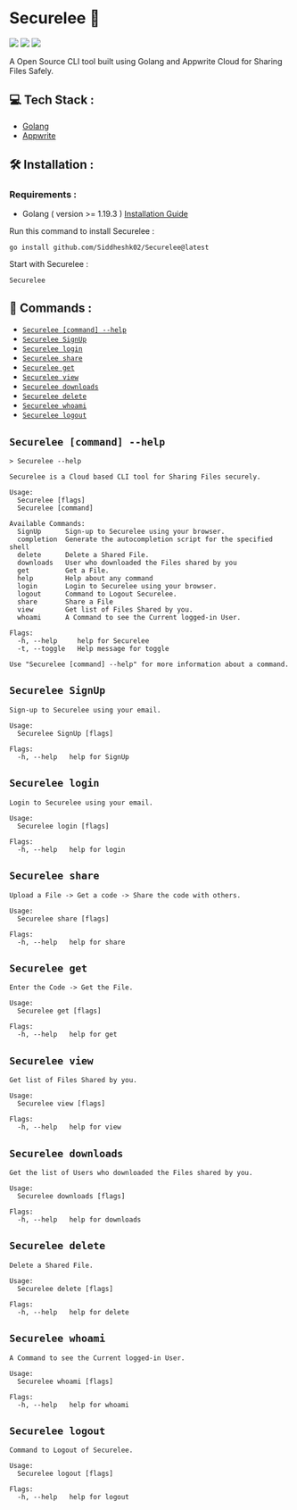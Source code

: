 # Securelee 🔐

![](https://img.shields.io/github/license/Siddheshk02/Securelee?style=plastic)
![](https://img.shields.io/github/go-mod/go-version/Siddheshk02/Securelee)
![](https://img.shields.io/github/downloads-pre/Siddheshk02/Securelee/v0.1.3/total)

A Open Source CLI tool built using Golang and Appwrite Cloud for Sharing Files Safely.

## 💻 Tech Stack :
- [Golang](https://go.dev/)
- [Appwrite](https://appwrite.io/)

## 🛠️ Installation :

### Requirements : 
- Golang ( version >= 1.19.3 )  [Installation Guide](https://golangdocs.com/install-go-windows)


 Run this command to install Securelee :
 ```
 go install github.com/Siddheshk02/Securelee@latest
 ```
 
 Start with Securelee :
 ```
 Securelee
 ```
 
 ## 📌 Commands :
 <!-- commands -->
 
 * [`Securelee [command] --help`](#Securelee-help)
 * [`Securelee SignUp`](#Securelee-SignUp)
 * [`Securelee login`](#Securelee-login)
 * [`Securelee share`](#Securelee-share)
 * [`Securelee get`](#Securelee-get)
 * [`Securelee view`](#Securelee-view)
 * [`Securelee downloads`](#Securelee-downloads)
 * [`Securelee delete`](#Securelee-delete)
 * [`Securelee whoami`](#Securelee-whoami)
 * [`Securelee logout`](#Securelee-logout)

## `Securelee [command] --help`

```
> Securelee --help

Securelee is a Cloud based CLI tool for Sharing Files securely.

Usage:
  Securelee [flags]
  Securelee [command]

Available Commands:
  SignUp      Sign-up to Securelee using your browser.
  completion  Generate the autocompletion script for the specified shell
  delete      Delete a Shared File.
  downloads   User who downloaded the Files shared by you
  get         Get a File.
  help        Help about any command
  login       Login to Securelee using your browser.
  logout      Command to Logout Securelee.
  share       Share a File
  view        Get list of Files Shared by you.
  whoami      A Command to see the Current logged-in User.

Flags:
  -h, --help     help for Securelee
  -t, --toggle   Help message for toggle

Use "Securelee [command] --help" for more information about a command.
```

## `Securelee SignUp`

```
Sign-up to Securelee using your email.

Usage:
  Securelee SignUp [flags]

Flags:
  -h, --help   help for SignUp
```

## `Securelee login`

```
Login to Securelee using your email.

Usage:
  Securelee login [flags]

Flags:
  -h, --help   help for login
```

## `Securelee share`

```
Upload a File -> Get a code -> Share the code with others.

Usage:
  Securelee share [flags]

Flags:
  -h, --help   help for share
```

## `Securelee get`

```
Enter the Code -> Get the File.

Usage:
  Securelee get [flags]

Flags:
  -h, --help   help for get
```

## `Securelee view`

```
Get list of Files Shared by you.

Usage:
  Securelee view [flags]

Flags:
  -h, --help   help for view
```

## `Securelee downloads`

```
Get the list of Users who downloaded the Files shared by you.

Usage:
  Securelee downloads [flags]

Flags:
  -h, --help   help for downloads

```

## `Securelee delete`

```
Delete a Shared File.

Usage:
  Securelee delete [flags]

Flags:
  -h, --help   help for delete
```

## `Securelee whoami`

```
A Command to see the Current logged-in User.

Usage:
  Securelee whoami [flags]

Flags:
  -h, --help   help for whoami

```

## `Securelee logout`

```
Command to Logout of Securelee.

Usage:
  Securelee logout [flags]

Flags:
  -h, --help   help for logout
```
 

